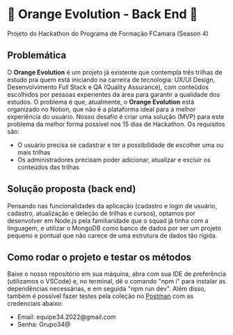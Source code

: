 <h1>🍊 Orange Evolution - Back End 🍊</h1>
<p>Projeto do Hackathon do Programa de Formação FCamara (Season 4)</p>

<h2>Problemática</h2>
<p>O <b>Orange Evolution</b> é um projeto já existente que contempla três trilhas de estudo pra quem está iniciando na carreira de tecnologia: UX/UI Design, Desenvolvimento Full Stack e QA (Quality Assurance), com conteúdos escolhidos por pessoas experientes da área para garantir a qualidade dos estudos. O problema é que, atualmente, o <b>Orange Evolution</b> está organizado no Notion, que não é a plataforma ideal para a melhor experiência do usuário. Nosso desafio é criar uma solução (MVP) para este problema da melhor forma possível nos 15 dias de Hackathon. Os requisitos são:</p>
<ul>
<li>O usuário precisa se cadastrar e ter a possibilidade de escolher uma ou mais trilhas</li>
<li>Os administradores precisam poder adicionar, atualizar e excluir os conteúdos das trilhas</li>
</ul>

<h2>Solução proposta (back end)</h2>
<p>Pensando nas funcionalidades da aplicação (cadastro e login de usuário, cadastro, atualização e deleção de trilhas e cursos), optamos por desenvolver em Node.js pela familiaridade que o squad já tinha com a linguagem, e utilizar o MongoDB como banco de dados por ser um projeto pequeno e pontual que não carece de uma estrutura de dados tão rígida.</p>

<h2>Como rodar o projeto e testar os métodos</h2>
<p>Baixe o nosso repositório em sua máquina, abra com sua IDE de preferência (utilizamos o VSCode) e, no terminal, dê o comando "npm i" para instalar as dependências necessárias, e em seguida "npm run dev". Além disso, também é possível fazer testes pela coleção no <a href="https://www.postman.com/" target="_blank">Postman</a> com as credenciais abaixo:</p>
<ul>
<li>Email: equipe34.2022@gmail.com</li>
<li>Senha: Grupo34@</li>
</ul>

